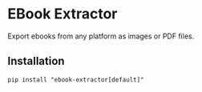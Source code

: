 # EBook Extractor

Export ebooks from any platform as images or PDF files.

## Installation

```shell
pip install "ebook-extractor[default]"
```